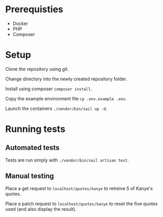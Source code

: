 # Prerequisties

* Docker
* PHP
* Composer

# Setup

Clone the repository using git.

Change directory into the newly created repository folder.

Install using composer `composer install`.

Copy the example environment file `cp .env.example .env`.

Launch the containers `./vendor/bin/sail up -d`.


# Running tests

## Automated tests

Tests are run simply with `./vendor/bin/sail artisan test`.

## Manual testing

Place a get request to `localhost/quotes/kanye` to retreive 5 of Kanye's quotes.

Place a patch request to `localhost/quotes/kanye` to reset the five quotes used (and also display the result).
